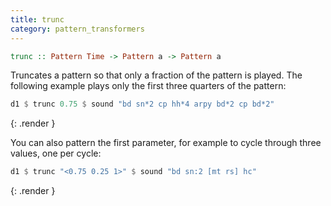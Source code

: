 ```yaml
---
title: trunc
category: pattern_transformers
---
```


~~~~ haskell
trunc :: Pattern Time -> Pattern a -> Pattern a
~~~~

Truncates a pattern so that only a fraction of the pattern is played. 
The following example plays only the first three quarters of the pattern:

~~~~ haskell
d1 $ trunc 0.75 $ sound "bd sn*2 cp hh*4 arpy bd*2 cp bd*2"
~~~~
{: .render }

You can also pattern the first parameter, for example to cycle through three values, one per cycle:

~~~~ haskell
d1 $ trunc "<0.75 0.25 1>" $ sound "bd sn:2 [mt rs] hc"
~~~~
{: .render }
